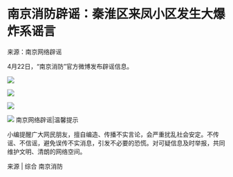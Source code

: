 # 南京消防辟谣：秦淮区来凤小区发生大爆炸系谣言

来源：南京网络辟谣

4月22日，“南京消防”官方微博发布辟谣信息。

![](https://inews.gtimg.com/om_bt/OjmPbDdQFyvficHiso1lpfaZ2XacQaPAIpI4zU50ucjcQAA/1000)

![](https://inews.gtimg.com/om_bt/O7ZKMaUCCwUIKw7z3J-662C5Vlv2qb2mjMi0hIChsSPjgAA/1000)

![](https://inews.gtimg.com/om_bt/OtcT2JB-PpQDvlcno5PloZQavugOgvQoLTVJdDbpQFv_YAA/1000)

![](https://inews.gtimg.com/om_bt/O4Sr3wqBuDXgQZ9Yc9KgWxQ8ih-qhaaJEYv6SqBhFhOs8AA/1000)
南京网络辟谣|温馨提示

小编提醒广大网民朋友，擅自编造、传播不实言论，会严重扰乱社会安定。不传谣、不信谣，避免误传不实消息，引发不必要的恐慌。对可疑信息及时举报，共同维护文明、清朗的网络空间。

来源 | 综合 南京消防

